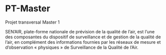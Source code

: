 # PT-Master
Projet transversal  Master 1

SEN’AIR, plate-forme nationale de prévision de la qualité de l’air, est l’une des composantes du dispositif de surveillance et de gestion de la qualité de l’air,
en complément des informations fournies par les réseaux de mesure et d’observation « physiques » de Surveillance de la Qualité de l’Air.
